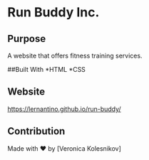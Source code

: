 # Run Buddy Inc.

## Purpose 
A website that offers fitness training services.

##Built With
*HTML
*CSS 

## Website
https://lernantino.github.io/run-buddy/

## Contribution
Made with ❤️ by [Veronica Kolesnikov]
